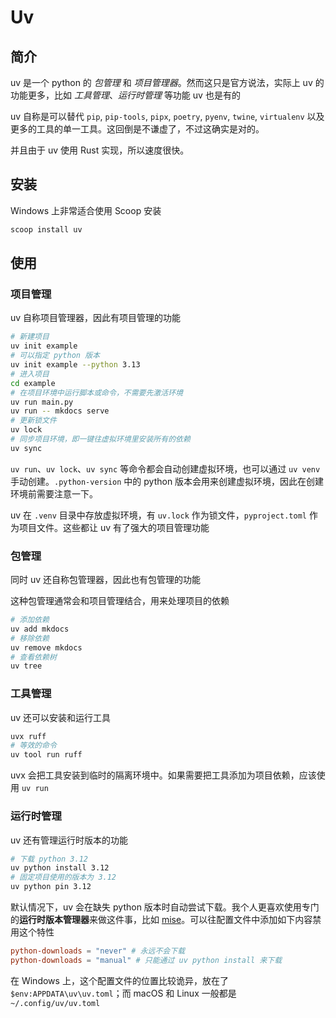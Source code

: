 # Uv

## 简介

uv 是一个 python 的 *包管理* 和 *项目管理器*。然而这只是官方说法，实际上 uv 的功能更多，比如 *工具管理*、*运行时管理* 等功能 uv 也是有的

uv 自称是可以替代 `pip`, `pip-tools`, `pipx`, `poetry`, `pyenv`, `twine`, `virtualenv` 以及更多的工具的单一工具。这回倒是不谦虚了，不过这确实是对的。

并且由于 uv 使用 Rust 实现，所以速度很快。

## 安装

Windows 上非常适合使用 Scoop 安装

```sh
scoop install uv
```

## 使用

### 项目管理

uv 自称项目管理器，因此有项目管理的功能

```sh
# 新建项目
uv init example
# 可以指定 python 版本
uv init example --python 3.13
# 进入项目
cd example
# 在项目环境中运行脚本或命令，不需要先激活环境
uv run main.py
uv run -- mkdocs serve
# 更新锁文件
uv lock
# 同步项目环境，即一键往虚拟环境里安装所有的依赖
uv sync
```

`uv run`、`uv lock`、`uv sync` 等命令都会自动创建虚拟环境，也可以通过 `uv venv` 手动创建。`.python-version` 中的 python 版本会用来创建虚拟环境，因此在创建环境前需要注意一下。

uv 在 `.venv` 目录中存放虚拟环境，有 `uv.lock` 作为锁文件，`pyproject.toml` 作为项目文件。这些都让 uv 有了强大的项目管理功能

### 包管理

同时 uv 还自称包管理器，因此也有包管理的功能

这种包管理通常会和项目管理结合，用来处理项目的依赖

```sh
# 添加依赖
uv add mkdocs
# 移除依赖
uv remove mkdocs
# 查看依赖树
uv tree
```

### 工具管理

uv 还可以安装和运行工具

```sh
uvx ruff
# 等效的命令
uv tool run ruff
```

uvx 会把工具安装到临时的隔离环境中。如果需要把工具添加为项目依赖，应该使用 `uv run`

### 运行时管理

uv 还有管理运行时版本的功能

```sh
# 下载 python 3.12
uv python install 3.12
# 固定项目使用的版本为 3.12
uv python pin 3.12
```

默认情况下，uv 会在缺失 python 版本时自动尝试下载。我个人更喜欢使用专门的**运行时版本管理器**来做这件事，比如 [mise](../环境管理/Mise.md)。可以往配置文件中添加如下内容禁用这个特性

```toml
python-downloads = "never" # 永远不会下载
python-downloads = "manual" # 只能通过 uv python install 来下载
```

在 Windows 上，这个配置文件的位置比较诡异，放在了 `$env:APPDATA\uv\uv.toml`；而 macOS 和 Linux 一般都是 `~/.config/uv/uv.toml`
